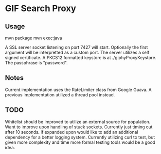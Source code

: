 GIF Search Proxy
=================

Usage
-------------
mvn package
mvn exec:java

A SSL server socket listening on port 7427 will start. Optionally the first argument will be interpretted as a custom port.
The server utilizes a self signed certificate. A PKCS12 formatted keystore is at ./giphyProxyKeystore. The passphrase is "password".

Notes
-------------
Current implementation uses the RateLimiter class from Google Guava. A previous implementation utilized a thread pool instead.

TODO
-------------
Whitelist should be improved to utilize an external source for population.
Want to improve upon handling of stuck sockets. Currently just timing out after 10 seconds.
If expanded upon would like to add an additional dependency for a better logging system. 
Currently utilizing curl to test, but given more complexity and time more formal testing tools would be a good idea.
